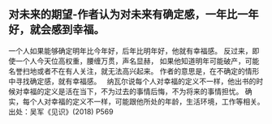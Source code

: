 ## 对未来的期望-作者认为对未来有确定感，一年比一年好，就会感到幸福。
一个人如果能够确定明年比今年好，后年比明年好，他就有幸福感。 反过来，即使一个人今天位高权重，腰缠万贯，声名显赫，
如果他知道明年可能破产，可能名誉扫地或者不在有人关注，就无法高兴起来。
作者的意思是，在不确定的情形中寻找确定感，就有幸福感。  
纳瓦尔说每个人对幸福的定义不一样，他出书的时候对幸福的定义是活在当下，不为过去的事情后悔，不为将来的事情担忧。 
确实，每个人对幸福的定义不一样，可能跟他所处的年龄，生活环境，工作等相关。
出处：吴军《见识》(2018) P569

